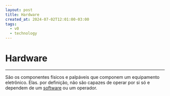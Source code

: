 ```yaml
---
layout: post
title: Hardware
created_at: 2024-07-02T12:01:00-03:00
tags:
  - v0
  - technology
---
```

# Hardware
---

São os componentes físicos e palpáveis que componem um equipamento eletrônico. Elas. por definição, não são capazes de operar por si só e dependem de um [software](api/2024/07/2024-07-02-Software.md) ou um operador.